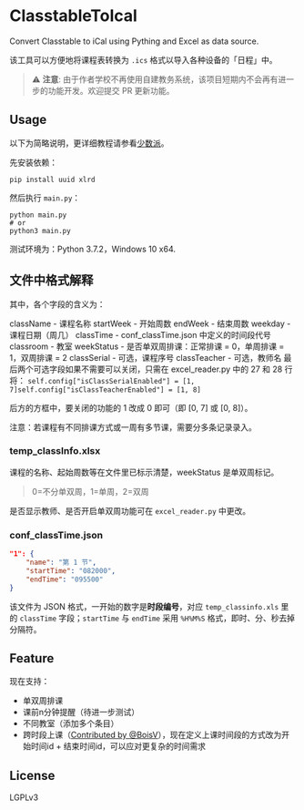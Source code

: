 # ClasstableToIcal
Convert Classtable to iCal using Pything and Excel as data source.

该工具可以方便地将课程表转换为 `.ics` 格式以导入各种设备的「日程」中。

> :warning: **注意**: 由于作者学校不再使用自建教务系统，该项目短期内不会再有进一步的功能开发。欢迎提交 PR 更新功能。

## Usage

以下为简略说明，更详细教程请参看[少数派](https://sspai.com/post/59694)。

先安装依赖：

```shell
pip install uuid xlrd 
```

然后执行 `main.py`：

```shell
python main.py
# or
python3 main.py
```

测试环境为：Python 3.7.2，Windows 10 x64.

## 文件中格式解释

其中，各个字段的含义为：

className - 课程名称
startWeek - 开始周数
endWeek - 结束周数
weekday - 课程日期（周几）
classTime - ​conf_classTime.json​ 中定义的时间段代号
classroom - 教室
weekStatus - 是否单双周排课：正常排课 = 0，单周排课 = 1，双周排课 = 2
classSerial - 可选，课程序号
classTeacher - 可选，教师名
最后两个可选字段如果不需要可以关闭，只需在 ​excel_reader.py​ 中的 27 和 28 行将：
`self.config["isClassSerialEnabled"] = [1, 7]self.config["isClassTeacherEnabled"] = [1, 8]`

后方的方框中，要关闭的功能的 1 改成 0 即可（即 [0, 7] 或 ​[0, 8]​）。

注意：若课程有不同排课方式或一周有多节课，需要分多条记录录入。



### temp_classInfo.xlsx

课程的名称、起始周数等在文件里已标示清楚，weekStatus 是单双周标记。

> 0=不分单双周，1=单周，2=双周

是否显示教师、是否开启单双周功能可在 `excel_reader.py` 中更改。

### conf_classTime.json

```json
"1": {
    "name": "第 1 节", 
    "startTime": "082000",
    "endTime": "095500"
}
```

该文件为 JSON 格式，一开始的数字是**时段编号**，对应 `temp_classinfo.xls` 里的 `classTime` 字段；`startTime` 与 `endTime` 采用 `%H%M%S` 格式，即时、分、秒去掉分隔符。

## Feature

现在支持：

- 单双周排课
- 课前n分钟提醒（待进一步测试）
- 不同教室（添加多个条目）
- 跨时段上课（[Contributed by @BoisV](https://github.com/SunsetYe66/ClasstableToIcal/pull/4)），现在定义上课时间段的方式改为开始时间id + 结束时间id，可以应对更复杂的时间需求

## License

LGPLv3
